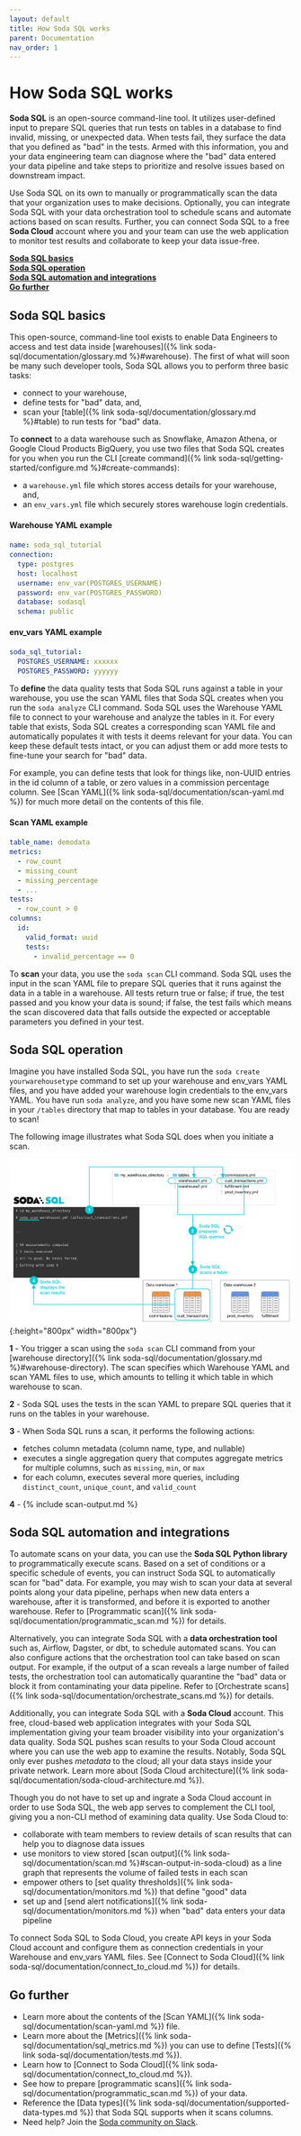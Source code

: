 ```yaml
---
layout: default
title: How Soda SQL works
parent: Documentation
nav_order: 1
---
```


# How Soda SQL works

**Soda SQL** is an open-source command-line tool. It utilizes user-defined input to prepare SQL queries that run tests on tables in a database to find invalid, missing, or unexpected data. When tests fail, they surface the data that you defined as "bad" in the tests. Armed with this information, you and your data engineering team can diagnose where the "bad" data entered your data pipeline and take steps to prioritize and resolve issues based on downstream impact.

Use Soda SQL on its own to manually or programmatically scan the data that your organization uses to make decisions. Optionally, you can integrate Soda SQL with your data orchestration tool to schedule scans and automate actions based on scan results. Further, you can connect Soda SQL to a free **Soda Cloud** account where you and your team can use the web application to monitor test results and collaborate to keep your data issue-free.

**[Soda SQL basics](#soda-sql-basics)<br />
[Soda SQL operation](#soda-sql-operation)<br />
[Soda SQL automation and integrations](#soda-sql-automation-and-integrations)<br />
[Go further](#go-further)<br />**


## Soda SQL basics

This open-source, command-line tool exists to enable Data Engineers to access and test data inside [warehouses]({% link soda-sql/documentation/glossary.md %}#warehouse). The first of what will soon be many such developer tools, Soda SQL allows you to perform three basic tasks:

- connect to your warehouse,
- define tests for "bad" data, and,
- scan your [table]({% link soda-sql/documentation/glossary.md %}#table) to run tests for "bad" data.


To **connect** to a data warehouse such as Snowflake, Amazon Athena, or Google Cloud Products BigQuery, you use two files that Soda SQL creates for you when you run the CLI [create command]({% link soda-sql/getting-started/configure.md %}#create-commands):
- a `warehouse.yml` file which stores access details for your warehouse, and,
- an `env_vars.yml` file which securely stores warehouse login credentials.

#### Warehouse YAML example
```yaml
name: soda_sql_tutorial
connection:
  type: postgres
  host: localhost
  username: env_var(POSTGRES_USERNAME)
  password: env_var(POSTGRES_PASSWORD)
  database: sodasql
  schema: public
```

#### env_vars YAML example
```yaml
soda_sql_tutorial:
  POSTGRES_USERNAME: xxxxxx
  POSTGRES_PASSWORD: yyyyyy
```

To **define** the data quality tests that Soda SQL runs against a table in your warehouse, you use the scan YAML files that Soda SQL creates when you run the `soda analyze` CLI command. Soda SQL uses the Warehouse YAML file to connect to your warehouse and analyze the tables in it. For every table that exists, Soda SQL creates a corresponding scan YAML file and automatically populates it with tests it deems relevant for your data. You can keep these default tests intact, or you can adjust them or add more tests to fine-tune your search for "bad" data.

For example, you can define tests that look for things like, non-UUID entries in the id column of a table, or zero values in a commission percentage column. See [Scan YAML]({% link soda-sql/documentation/scan-yaml.md %}) for much more detail on the contents of this file.

#### Scan YAML example
```yaml
table_name: demodata
metrics:
  - row_count
  - missing_count
  - missing_percentage
  - ...
tests:
  - row_count > 0
columns:
  id:
    valid_format: uuid
    tests:
      - invalid_percentage == 0
```

To **scan** your data, you use the `soda scan` CLI command. Soda SQL uses the input in the scan YAML file to prepare SQL queries that it runs against the data in a table in a warehouse. All tests return true or false; if true, the test passed and you know your data is sound; if false, the test fails which means the scan discovered data that falls outside the expected or acceptable parameters you defined in your test.


## Soda SQL operation

Imagine you have installed Soda SQL, you have run the `soda create yourwarehousetype` command to set up your warehouse and env_vars YAML files, and you have added your warehouse login credentials to the env_vars YAML. You have run `soda analyze`, and you have some new scan YAML files in your `/tables` directory that map to tables in your database. You are ready to scan!

The following image illustrates what Soda SQL does when you initiate a scan.

![soda-operation](/assets/images/soda-operation.png){:height="800px" width="800px"}

**1** - You trigger a scan using the `soda scan` CLI command from your [warehouse directory]({% link soda-sql/documentation/glossary.md %}#warehouse-directory). The scan specifies which Warehouse YAML and scan YAML files to use, which amounts to telling it which table in which warehouse to scan.

**2** - Soda SQL uses the tests in the scan YAML to prepare SQL queries that it runs on the tables in your warehouse.

**3** - When Soda SQL runs a scan, it performs the following actions:
- fetches column metadata (column name, type, and nullable)
- executes a single aggregation query that computes aggregate metrics for multiple columns, such as `missing`, `min`, or `max`
- for each column, executes several more queries, including `distinct_count`, `unique_count`, and `valid_count`

**4** - {% include scan-output.md %}


## Soda SQL automation and integrations

To automate scans on your data, you can use the **Soda SQL Python library** to programmatically execute scans. Based on a set of conditions or a specific schedule of events, you can instruct Soda SQL to automatically scan for "bad" data. For example, you may wish to scan your data at several points along your data pipeline, perhaps when new data enters a warehouse, after it is transformed, and before it is exported to another warehouse. Refer to [Programmatic scan]({% link soda-sql/documentation/programmatic_scan.md %}) for details.

Alternatively, you can integrate Soda SQL with a **data orchestration tool** such as, Airflow, Dagster, or dbt, to schedule automated scans. You can also configure actions that the orchestration tool can take based on scan output. For example, if the output of a scan reveals a large number of failed tests, the orchestration tool can automatically quarantine the "bad" data or block it from contaminating your data pipeline. Refer to [Orchestrate scans]({% link soda-sql/documentation/orchestrate_scans.md %}) for details.

Additionally, you can integrate Soda SQL with a **Soda Cloud** account. This free, cloud-based web application integrates with your Soda SQL implementation giving your team broader visibility into your organization's data quality. Soda SQL pushes scan results to your Soda Cloud account where you can use the web app to examine the results. Notably, Soda SQL only ever pushes *metadata* to the cloud; all your data stays inside your private network. Learn more about [Soda Cloud architecture]({% link soda-sql/documentation/soda-cloud-architecture.md %}).

Though you do not have to set up and ingrate a Soda Cloud account in order to use Soda SQL, the web app serves to complement the CLI tool, giving you a non-CLI method of examining data quality. Use Soda Cloud to:

- collaborate with team members to review details of scan results that can help you to diagnose data issues
- use monitors to view stored [scan output]({% link soda-sql/documentation/scan.md %}#scan-output-in-soda-cloud) as a line graph that represents the volume of failed tests in each scan
- empower others to [set quality thresholds]({% link soda-sql/documentation/monitors.md %}) that define "good" data
- set up and [send alert notifications]({% link soda-sql/documentation/monitors.md %}) when "bad" data enters your data pipeline

To connect Soda SQL to Soda Cloud, you create API keys in your Soda Cloud account and configure them as connection credentials in your Warehouse and env_vars YAML files. See [Connect to Soda Cloud]({% link soda-sql/documentation/connect_to_cloud.md %}) for details.

## Go further
* Learn more about the contents of the [Scan YAML]({% link soda-sql/documentation/scan-yaml.md %}) file.
* Learn more about the [Metrics]({% link soda-sql/documentation/sql_metrics.md %}) you can use to define [Tests]({% link soda-sql/documentation/tests.md %}).
* Learn how to [Connect to Soda Cloud]({% link soda-sql/documentation/connect_to_cloud.md %}).
* See how to prepare [programmatic scans]({% link soda-sql/documentation/programmatic_scan.md %}) of your data.
* Reference the [Data types]({% link soda-sql/documentation/supported-data-types.md %}) that Soda SQL supports when it scans columns.
* Need help? Join the <a href="http://community.soda.io/slack" target="_blank"> Soda community on Slack</a>.